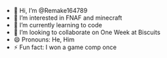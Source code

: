 - 👋 Hi, I’m @Remake164789
- 👀 I’m interested in FNAF and minecraft
- 🌱 I’m currently learning to code
- 💞️ I’m looking to collaborate on One Week at Biscuits
- 😄 Pronouns: He, Him
- ⚡ Fun fact: I won a game comp once

<!---
Remake164789/Remake164789 is a ✨ special ✨ repository because its `README.md` (this file) appears on your GitHub profile.
You can click the Preview link to take a look at your changes.
--->
